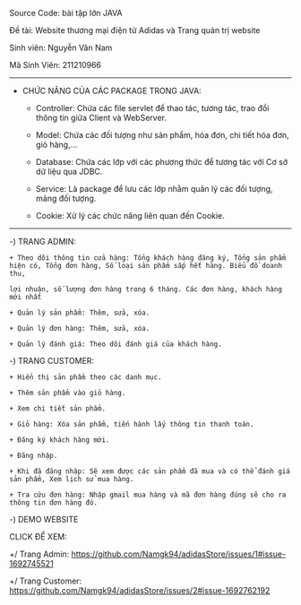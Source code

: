 Source Code: bài tập lớn JAVA

Đề tài: Website thương mại điện tử Adidas và Trang quản trị website

Sinh viên: Nguyễn Văn Nam

Mã Sinh Viên: 211210966

---------------------------------

- CHỨC NĂNG CỦA CÁC PACKAGE TRONG JAVA:

    + Controller: Chứa các file servlet để thao tác, tương tác, trao đổi thông tin giữa Client và WebServer.
    
    + Model: Chứa các đối tượng như sản phẩm, hóa đơn, chi tiết hóa đơn, giỏ hàng,...
    
    + Database: Chứa các lớp với các phương thức để tương tác với Cơ sở dữ liệu qua JDBC.
    
    + Service: Là package để lưu các lớp nhằm quản lý các đối tượng, mảng đối tượng.
    
    + Cookie: Xử lý các chức năng liên quan đến Cookie.

---------------------------------

-) TRANG ADMIN:

    + Theo dõi thông tin cửa hàng: Tổng khách hàng đăng ký, Tổng sản phẩm hiện có, Tổng đơn hàng, Số loại sản phẩm sắp hết hàng. Biểu đồ doanh thu, 
    
    lợi nhuận, số lượng đơn hàng trong 6 tháng. Các đơn hàng, khách hàng mới nhất
    
    + Quản lý sản phẩm: Thêm, sửa, xóa.
    
    + Quản lý đơn hàng: Thêm, sửa, xóa.
    
    + Quản lý đánh giá: Theo dõi đánh giá của khách hàng.
    
-) TRANG CUSTOMER: 
    
    + Hiển thị sản phẩm theo các danh mục.
    
    + Thêm sản phẩm vào giỏ hàng.
    
    + Xem chi tiết sản phẩm.
    
    + Giỏ hàng: Xóa sản phẩm, tiến hành lấy thông tin thanh toán.
    
    + Đăng ký khách hàng mới.
    
    + Đăng nhập.
    
    + Khi đã đăng nhập: Sẽ xem được các sản phẩm đã mua và có thể đánh giá sản phẩm, Xem lịch sử mua hàng.
    
    + Tra cứu đơn hàng: Nhập gmail mua hàng và mã đơn hàng đúng sẽ cho ra thông tin đơn hàng đó.
    
-) DEMO WEBSITE

  CLICK ĐỂ XEM: 
  
   +/ Trang Admin: https://github.com/Namgk94/adidasStore/issues/1#issue-1692745521
   
   +/ Trang Customer: https://github.com/Namgk94/adidasStore/issues/2#issue-1692762192
